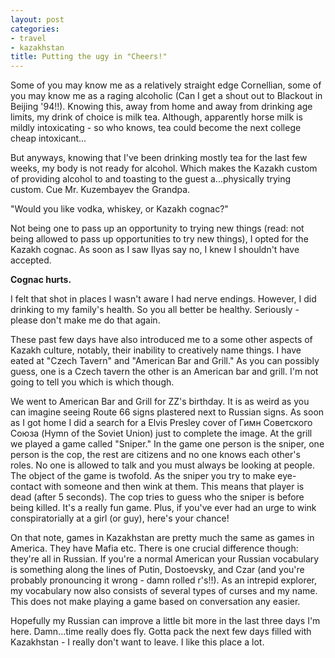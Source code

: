 ```yaml
---
layout: post
categories:
- travel
- kazakhstan
title: Putting the ugy in "Cheers!"
---
```

Some of you may know me as a relatively straight edge Cornellian, some of you may know me as a raging alcoholic (Can I get a shout out to Blackout in Beijing '94!!). Knowing this, away from home and away from drinking age limits, my drink of choice is milk tea. Although, apparently horse milk is mildly intoxicating - so who knows, tea could become the next college cheap intoxicant...

But anyways, knowing that I've been drinking mostly tea for the last few weeks, my body is not ready for alcohol. Which makes the Kazakh custom of providing alcohol to and toasting to the guest a...physically trying custom. Cue Mr. Kuzembayev the Grandpa.

"Would you like vodka, whiskey, or Kazakh cognac?"

Not being one to pass up an opportunity to trying new things (read: not being allowed to pass up opportunities to try new things), I opted for the Kazakh cognac. As soon as I saw Ilyas say no, I knew I shouldn't have accepted.

**Cognac hurts.**
<!-- more -->
I felt that shot in places I wasn't aware I had nerve endings. However, I did drinking to my family's health. So you all better be healthy. Seriously - please don't make me do that again.

These past few days have also introduced me to a some other aspects of Kazakh culture, notably, their inability to creatively name things. I have eated at "Czech Tavern" and "American Bar and Grill." As you can possibly guess, one is a Czech tavern the other is an American bar and grill. I'm not going to tell you which is which though.

We went to American Bar and Grill for ZZ's birthday. It is as weird as you can imagine seeing Route 66 signs plastered next to Russian signs. As soon as I got home I did a search for a Elvis Presley cover of Гимн Советского Союза (Hymn of the Soviet Union) just to complete the image. At the grill we played a game called "Sniper." In the game one person is the sniper, one person is the cop, the rest are citizens and no one knows each other's roles. No one is allowed to talk and you must always be looking at people. The object of the game is twofold. As the sniper you try to make eye-contact with someone and then wink at them. This means that player is dead (after 5 seconds). The cop tries to guess who the sniper is before being killed. It's a really fun game. Plus, if you've ever had an urge to wink conspiratorially at a girl (or guy), here's your chance!

On that note, games in Kazakhstan are pretty much the same as games in America. They have Mafia etc. There is one crucial difference though: they're all in Russian. If you're a normal American your Russian vocabulary is something along the lines of Putin, Dostoevsky, and Czar (and you're probably pronouncing it wrong - damn rolled r's!!). As an intrepid explorer, my vocabulary now also consists of several types of curses and my name. This does not make playing a game based on conversation any easier.

Hopefully my Russian can improve a little bit more in the last three days I'm here. Damn...time really does fly. Gotta pack the next few days filled with Kazakhstan - I really don't want to leave. I like this place a lot.